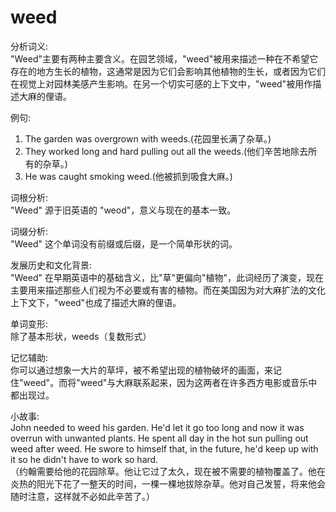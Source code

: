 # weed

分析词义:  
"Weed"主要有两种主要含义。在园艺领域，"weed"被用来描述一种在不希望它存在的地方生长的植物，这通常是因为它们会影响其他植物的生长，或者因为它们在视觉上对园林美感产生影响。在另一个切实可感的上下文中，"weed"被用作描述大麻的俚语。

  

例句:

  

1.  The garden was overgrown with weeds.(花园里长满了杂草。)
2.  They worked long and hard pulling out all the weeds.(他们辛苦地除去所有的杂草。)
3.  He was caught smoking weed.(他被抓到吸食大麻。)

  

词根分析:  
"Weed" 源于旧英语的 "weod"，意义与现在的基本一致。

  

词缀分析:  
"Weed" 这个单词没有前缀或后缀，是一个简单形状的词。

  

发展历史和文化背景:  
"Weed" 在早期英语中的基础含义，比"草"更偏向"植物"，此词经历了演变，现在主要用来描述那些人们视为不必要或有害的植物。而在美国因为对大麻扩法的文化上下文下，"weed"也成了描述大麻的俚语。

  

单词变形:  
除了基本形状，weeds（复数形式）

  

记忆辅助:  
你可以通过想象一大片的草坪，被不希望出现的植物破坏的画面，来记住"weed"。而将"weed"与大麻联系起来，因为这两者在许多西方电影或音乐中都出现过。

  

小故事:  
John needed to weed his garden. He'd let it go too long and now it was overrun with unwanted plants. He spent all day in the hot sun pulling out weed after weed. He swore to himself that, in the future, he'd keep up with it so he didn't have to work so hard.  
（约翰需要给他的花园除草。他让它过了太久，现在被不需要的植物覆盖了。他在炎热的阳光下花了一整天的时间，一棵一棵地拔除杂草。他对自己发誓，将来他会随时注意，这样就不必如此辛苦了。）

